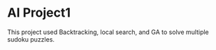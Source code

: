 # AI Project1
This project used Backtracking, local search, and GA to solve multiple sudoku puzzles. 
